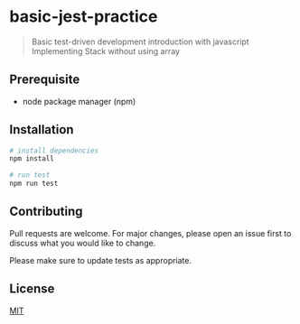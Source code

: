 # basic-jest-practice
> Basic test-driven development introduction with javascript
> Implementing Stack without using array

## Prerequisite
- node package manager (npm)

## Installation
```bash
# install dependencies
npm install

# run test
npm run test
```

## Contributing
Pull requests are welcome. For major changes, please open an issue first to discuss what you would like to change.

Please make sure to update tests as appropriate.

## License
[MIT](https://choosealicense.com/licenses/mit/)